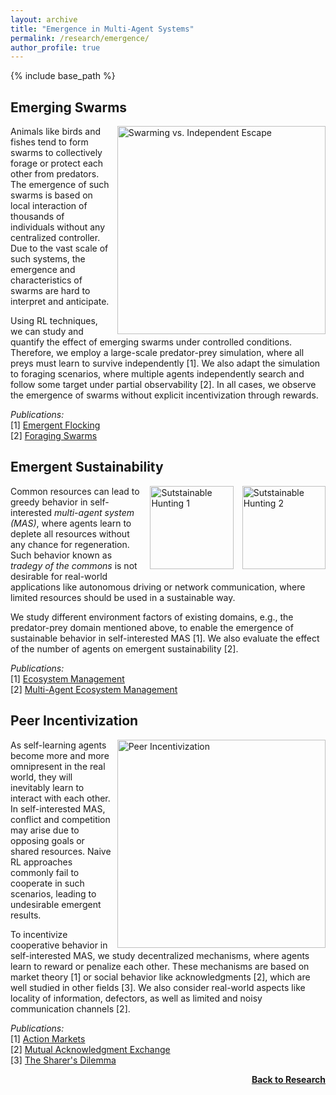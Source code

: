 ```yaml
---
layout: archive
title: "Emergence in Multi-Agent Systems"
permalink: /research/emergence/
author_profile: true
---
```


{% include base_path %}

## Emerging Swarms

<img src="https://thomyphan.github.io/images/research/emergence_research.png" title="Predator-Prey Domain" style="float:right; width:250pt;padding-left:10px;"  alt="Swarming vs. Independent Escape"/>

Animals like birds and fishes tend to form swarms to collectively forage or protect each other from predators. The emergence of such swarms is based on local interaction of thousands of individuals without any centralized controller. Due to the vast scale of such systems, the emergence and characteristics of swarms are hard to interpret and anticipate.

Using RL techniques, we can study and quantify the effect of emerging swarms under controlled conditions. Therefore, we employ a large-scale predator-prey simulation, where all preys must learn to survive independently [1]. We also adapt the simulation to foraging scenarios, where multiple agents independently search and follow some target under partial observability [2]. In all cases, we observe the emergence of swarms without explicit incentivization through rewards.

*Publications:*  
[1] [Emergent Flocking](https://thomyphan.github.io/publication/2019-07-01-alife-hahn)  
[2] [Foraging Swarms](https://thomyphan.github.io/publication/2020-07-01-alife-hahn)  

## Emergent Sustainability

<span style="float:right">
<img src="https://thomyphan.github.io/images/research/sustainable_hunting1.gif" title="Sutstainable Hunting with Multiple Predators" style="width:100pt;padding-left:10px;" alt="Sutstainable Hunting 1"/> <img src="https://thomyphan.github.io/images/research/sustainable_hunting2.gif" title="Sutstainable Hunting with Multiple Predators" style="width:100pt;padding-left:10px;" alt="Sutstainable Hunting 2"/>
</span>

Common resources can lead to greedy behavior in self-interested *multi-agent system (MAS)*, where agents learn to deplete all resources without any chance for regeneration. Such behavior known as *tradegy of the commons* is not desirable for real-world applications like autonomous driving or network communication, where limited resources should be used in a sustainable way.

We study different environment factors of existing domains, e.g., the predator-prey domain mentioned above, to enable the emergence of sustainable behavior in self-interested MAS [1]. We also evaluate the effect of the number of agents on emergent sustainability [2]. 

*Publications:*  
[1] [Ecosystem Management](https://thomyphan.github.io/publication/2020-07-01-alife-ritz)  
[2] [Multi-Agent Ecosystem Management](https://thomyphan.github.io/publication/2021-07-01-alife-ritz)  

## Peer Incentivization

<img src="https://thomyphan.github.io/images/research/peer_incentivization.png" title="Peer Incentivization" style="float:right; width:250pt;padding-left:10px;" alt="Peer Incentivization"/>

As self-learning agents become more and more omnipresent in the real world, they will inevitably learn to interact with each other. In self-interested MAS, conflict and competition may arise due to opposing goals or shared resources. Naive RL approaches commonly fail to cooperate in such scenarios, leading to undesirable emergent results.

To incentivize cooperative behavior in self-interested MAS, we study decentralized mechanisms, where agents learn to reward or penalize each other. These mechanisms are based on market theory [1] or social behavior like acknowledgments [2], which are well studied in other fields [3]. We also consider real-world aspects like locality of information, defectors, as well as limited and noisy communication channels [2].

*Publications:*  
[1] [Action Markets](https://thomyphan.github.io/publication/2018-08-01-icann-schmid)  
[2] [Mutual Acknowledgment Exchange](https://thomyphan.github.io/publication/2022-05-01-aamas-phan)  
[3] [The Sharer's Dilemma](https://thomyphan.github.io/publication/2018-11-01-isola-belzner)  

<div style="float: right;">
    <a href="https://thomyphan.github.io/research/"><strong>Back to Research</strong></a>
</div>